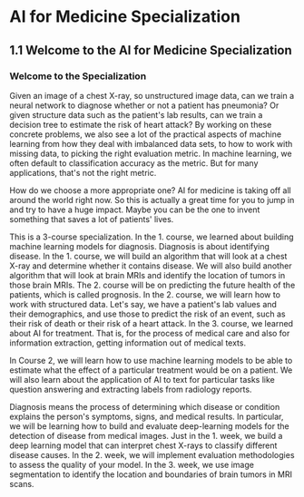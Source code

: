 # **AI for Medicine Specialization**

## **1.1 Welcome to the AI for Medicine Specialization**

### **Welcome to the Specialization**

Given an image of a chest X-ray, so unstructured image data, can we train a neural network to diagnose whether or not a patient has pneumonia? Or given structure data such as the patient's lab results, can we train a decision tree to estimate the risk of heart attack? By working on these concrete problems, we also see a lot of the practical aspects of machine learning from how they deal with imbalanced data sets, to how to work with missing data, to picking the right evaluation metric. In machine learning, we often default to classification accuracy as the metric. But for many applications, that's not the right metric.

How do we choose a more appropriate one? AI for medicine is taking off all around the world right now. So this is actually a great time for you to jump in and try to have a huge impact. Maybe you can be the one to invent something that saves a lot of patients' lives.

This is a 3-course specialization. In the 1. course, we learned about building machine learning models for diagnosis. Diagnosis is about identifying disease. In the 1. course, we will build an algorithm that will look at a chest X-ray and determine whether it contains disease. We will also build another algorithm that will look at brain MRIs and identify the location of tumors in those brain MRIs. The 2. course will be on predicting the future health of the patients, which is called prognosis. In the 2. course, we will learn how to work with structured data. Let's say, we have a patient's lab values and their demographics, and use those to predict the risk of an event, such as their risk of death or their risk of a heart attack. In the 3. course, we learned about AI for treatment. That is, for the process of medical care and also for information extraction, getting information out of medical texts.

In Course 2, we will learn how to use machine learning models to be able to estimate what the effect of a particular treatment would be on a patient. We will also learn about the application of AI to text for particular tasks like question answering and extracting labels from radiology reports.

Diagnosis means the process of determining which disease or condition explains the person's symptoms, signs, and medical results. In particular, we will be learning how to build and evaluate deep-learning models for the detection of disease from medical images. Just in the 1. week, we build a deep learning model that can interpret chest X-rays to classify different disease causes. In the 2. week, we will implement evaluation methodologies to assess the quality of your model. In the 3. week, we use image segmentation to identify the location and boundaries of brain tumors in MRI scans.
